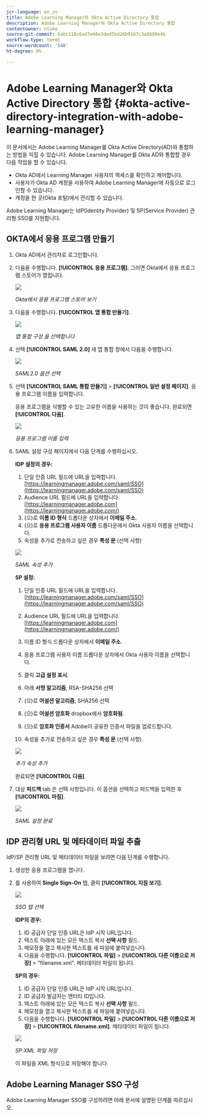 ```yaml
---
jcr-language: en_us
title: Adobe Learning Manager와 Okta Active Directory 통합
description: Adobe Learning Manager와 Okta Active Directory 통합
contentowner: nluke
source-git-commit: 6abc118c6ad7e66e3ded5bd26b9167c3a0b99e4b
workflow-type: tm+mt
source-wordcount: '548'
ht-degree: 0%

---
```




# Adobe Learning Manager와 Okta Active Directory 통합 {#okta-active-directory-integration-with-adobe-learning-manager}

이 문서에서는 Adobe Learning Manager를 Okta Active Directory(AD)와 통합하는 방법을 익힐 수 있습니다. Adobe Learning Manager를 Okta AD와 통합할 경우 다음 작업을 할 수 있습니다.

* Okta AD에서 Learning Manager 사용자의 액세스를 확인하고 제어합니다.
* 사용자가 Okta AD 계정을 사용하여 Adobe Learning Manager에 자동으로 로그인할 수 있습니다.
* 계정을 한 곳(Okta 포털)에서 관리할 수 있습니다.

Adobe Learning Manager는 IdP(Identity Provider) 및 SP(Service Provider) 관리형 SSO를 지원합니다.

## OKTA에서 응용 프로그램 만들기

1. Okta AD에서 관리자로 로그인합니다.
1. 다음을 수행합니다. **[!UICONTROL 응용 프로그램]**. 그러면 Okta에서 응용 프로그램 스토어가 열립니다.

   ![](assets/cp-application-store.png)

   *Okta에서 응용 프로그램 스토어 보기*

1. 다음을 수행합니다. **[!UICONTROL 앱 통합 만들기]**.

   ![](assets/cp-app-integrations.png)

   *앱 통합 구성 을 선택합니다*

1. 선택 **[!UICONTROL SAML 2.0]** 새 앱 통합 창에서 다음을 수행합니다.

   ![](assets/cp-saml2.0.png)

   *SAML2.0 옵션 선택*

1. 선택 **[!UICONTROL SAML 통합 만들기]** > **[!UICONTROL 일반 설정 페이지]**. 응용 프로그램 이름을 입력합니다.

   응용 프로그램을 식별할 수 있는 고유한 이름을 사용하는 것이 좋습니다. 완료되면 **[!UICONTROL 다음]**.

   ![](assets/cp-saml-integration.png)

   *응용 프로그램 이름 입력*

1. SAML 설정 구성 페이지에서 다음 단계를 수행하십시오.

   **IDP 설정의 경우:**

   1. 단일 인증 URL 필드에 URL을 입력합니다. [https://learningmanager.adobe.com/saml/SSO](https://learningmanager.adobe.com/saml/SSO)
   1. Audience URL 필드에 URL을 입력합니다. [https://learningmanager.adobe.com](https://learningmanager.adobe.com/)
   1. (으)로 **이름 ID 형식** 드롭다운 상자에서 **이메일 주소**.
   1. (으)로 **응용 프로그램 사용자 이름** 드롭다운에서 Okta 사용자 이름을 선택합니다.
   1. 속성을 추가로 전송하고 싶은 경우 **특성 문** (선택 사항)

   ![](assets/cp-saml-integration-step1.png)

   *SAML 속성 추가*

   **SP 설정:**

   1. 단일 인증 URL 필드에 URL을 입력합니다. [https://learningmanager.adobe.com/saml/SSO](https://learningmanager.adobe.com/saml/SSO)
   1. Audience URL 필드에 URL을 입력합니다. [https://learningmanager.adobe.com](https://learningmanager.adobe.com/)
   1. 이름 ID 형식 드롭다운 상자에서 **이메일 주소**.
   1. 응용 프로그램 사용자 이름 드롭다운 상자에서 Okta 사용자 이름을 선택합니다.
   1. 클릭 **고급 설정 표시**.
   1. 아래 **서명 알고리즘**, RSA-SHA256 선택
   1. (으)로 **어설션 알고리즘**, SHA256 선택
   1. (으)로 **어설션 암호화** dropbox에서 **암호화됨**.

   1. (으)로 **암호화 인증서** Adobe이 공유한 인증서 파일을 업로드합니다.
   1. 속성을 추가로 전송하고 싶은 경우 **특성 문** (선택 사항).

   ![](assets/cp-saml-integration-step2.png)

   *추가 속성 추가*

   완료되면 **[!UICONTROL 다음]**.

1. 대상 **피드백**  tab 은 선택 사항입니다. 이 옵션을 선택하고 피드백을 입력한 후 **[!UICONTROL 마침]**.

   ![](assets/cp-saml-integration-step3.png)

   *SAML 설정 완료*

## IDP 관리형 URL 및 메타데이터 파일 추출

IdP/SP 관리형 URL 및 메타데이터 파일을 보려면 다음 단계를 수행합니다.

1. 생성한 응용 프로그램을 엽니다.
1. 를 사용하여 **Single Sign-On** 탭, 클릭 **[!UICONTROL 지침 보기]**.

   ![](assets/cp-prime-sso.png)

   *SSO 탭 선택*

   **IDP의 경우:**

   1. ID 공급자 단일 인증 URL은 IdP 시작 URL입니다.
   1. 텍스트 아래에 있는 모든 텍스트 복사 **선택 사항** 필드.
   1. 메모장을 열고 복사한 텍스트를 새 파일에 붙여넣습니다.
   1. 다음을 수행합니다. **[!UICONTROL 파일]** > **[!UICONTROL 다른 이름으로 저장]** > &quot;filename.xml&quot;. 메타데이터 파일이 됩니다.

   **SP의 경우:**

   1. ID 공급자 단일 인증 URL은 IdP 시작 URL입니다.
   1. ID 공급자 발급자는 엔터티 ID입니다.
   1. 텍스트 아래에 있는 모든 텍스트 복사 **선택 사항** 필드.
   1. 메모장을 열고 복사한 텍스트를 새 파일에 붙여넣습니다.
   1. 다음을 수행합니다. **[!UICONTROL 파일]** > **[!UICONTROL 다른 이름으로 저장]** > **[!UICONTROL filename.xml]**. 메타데이터 파일이 됩니다.

   ![](assets/cp-saml-integration-step4.png)

   *SP XML 파일 저장*

   이 파일을 XML 형식으로 저장해야 합니다.

## Adobe Learning Manager SSO 구성

Adobe Learning Manager SSO를 구성하려면 아래 문서에 설명된 단계를 따르십시오.

<!--

article not in TOC

[SSO Authentication](/help/migrated/kb/sso-authentication-for-learning-manager.md)
-->